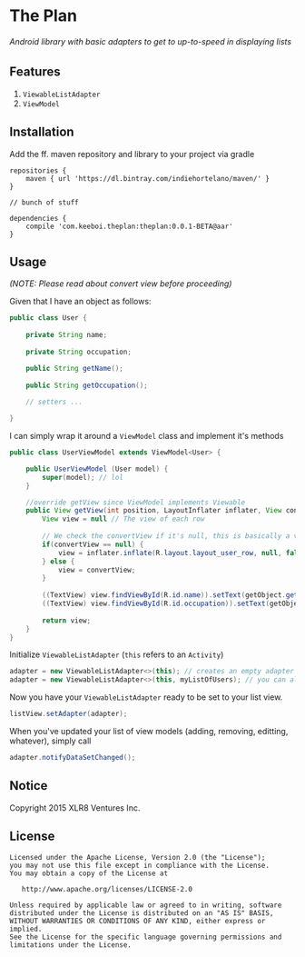 # The Plan

###### Android library with basic adapters to get to up-to-speed in displaying lists

Features
----

1. `ViewableListAdapter`
2. `ViewModel`

Installation
----

Add the ff. maven repository and library to your project via gradle

```
repositories {
    maven { url 'https://dl.bintray.com/indiehortelano/maven/' }
}

// bunch of stuff

dependencies {
    compile 'com.keeboi.theplan:theplan:0.0.1-BETA@aar'
}
```

Usage
----

*(NOTE: Please read about convert view before proceeding)*

Given that I have an object as follows:

```java
public class User {
    
    private String name;
    
    private String occupation;

    public String getName();
    
    public String getOccupation();
    
    // setters ...

}
```

I can simply wrap it around a `ViewModel` class and implement it's methods 

```java
public class UserViewModel extends ViewModel<User> {

    public UserViewModel (User model) {
        super(model); // lol
    }

    //override getView since ViewModel implements Viewable
    public View getView(int position, LayoutInflater inflater, View convertView, ViewGroup parent) {
        View view = null // The view of each row
        
        // We check the convertView if it's null, this is basically a view already inflated and is just being recycled
        if(convertView == null) {
            view = inflater.inflate(R.layout.layout_user_row, null, false);
        } else {
            view = convertView;
        }
    
        ((TextView) view.findViewById(R.id.name)).setText(getObject.getName());
        ((TextView) view.findViewById(R.id.occupation)).setText(getObject.getOccupation());
    
        return view;
    }
}
```

Initialize `ViewableListAdapter` (`this` refers to an `Activity`)

```java
adapter = new ViewableListAdapter<>(this); // creates an empty adapter
adapter = new ViewableListAdapter<>(this, myListOfUsers); // you can also pass a reference to your own list
```

Now you have your `ViewableListAdapter` ready to be set to your list view.

```java
listView.setAdapter(adapter);
```

When you've updated your list of view models (adding, removing, editting, whatever), simply call

```java
adapter.notifyDataSetChanged();
```

## Notice
Copyright 2015 XLR8 Ventures Inc.

## License

```
Licensed under the Apache License, Version 2.0 (the "License");
you may not use this file except in compliance with the License.
You may obtain a copy of the License at

   http://www.apache.org/licenses/LICENSE-2.0

Unless required by applicable law or agreed to in writing, software
distributed under the License is distributed on an "AS IS" BASIS,
WITHOUT WARRANTIES OR CONDITIONS OF ANY KIND, either express or implied.
See the License for the specific language governing permissions and
limitations under the License.
```
